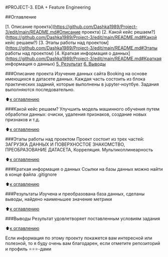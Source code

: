 #PROJECT-3.  EDA + Feature Engineering

##Оглавление

[1. Описание проекта](https://github.com/Dashka1989/Project-3/edit/main/README.md#Описание проекта)
[2. Какой кейс решаем?](https://github.com/Dashka1989/Project-3/edit/main/README.md#Какой кейс решаем?)
[3. Этапы работы над проектом](https://github.com/Dashka1989/Project-3/edit/main/README.md#Этапы работы над проектом)
[4. Краткая информация о данных](https://github.com/Dashka1989/Project-3/edit/main/README.md#Краткая информация о данных)
[5. Результат](https://github.com/Dashka1989/Project-3/edit/main/README.md#Результат)
[6. Выводы](https://github.com/Dashka1989/Project-3/edit/main/README.md#Выводы)

###Описание проекта 
Изучение данных сайта Booking на основе имеющихся в датасете данных. Каждая часть состоить из блока практических заданий, которые выполнены в jupyter-ноутбуе. Задания выполняются последовательно.

:arrow_up:[к оглавлению](https://github.com/Dashka1989/Project-3/edit/main/README.md#Оглавление)

###Какой кейс решаем?
Улучшить модель машинного обучения путем обработки данных: очиски, удаления признаков, создание новых признаков и т.д.

:arrow_up:[к оглавлению](https://github.com/Dashka1989/Project-3/edit/main/README.md#Оглавление)

###Этапы работы над проектом
Проект состоит из трех частей:
ЗАГРУЗКА ДАННЫХ И ПОВЕРХНОСТОЕ ЗНАКОМСТВО, ПРЕОБРАЗОВАНИЕ ДАТАСЕТА, Корреляция. Мультиколлинеарность

:arrow_up:[к оглавлению](https://github.com/Dashka1989/Project-3/edit/main/README.md#Оглавление)

###Краткая информация о данных
Ссылки на базы данных можно найти в конце файла .gitignore

:arrow_up:[к оглавлению](https://github.com/Dashka1989/Project-3/edit/main/README.md#Оглавление)

###Результаты
Изучена и преобразована база данных, сделаны выводы, найдено наименьшее значение метрики 

:arrow_up:[к оглавлению](https://github.com/Dashka1989/Project-3/edit/main/README.md#Оглавление)

###Выводы
Результат удовлетворяет поставленным условиям задания

:arrow_up:[к оглавлению](https://github.com/Dashka1989/Project-3/edit/main/README.md#Оглавление)

Если информация по этому проекту покажется вам интересной или полезной, то я буду очень вам благодарен, если отметите репозиторий и профиль ⭐️⭐️⭐️-дами
